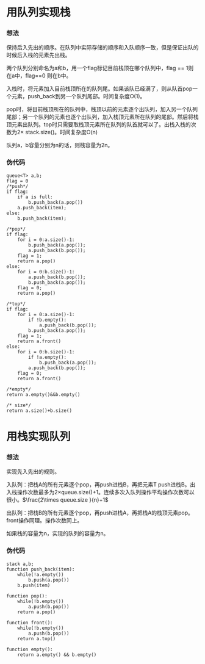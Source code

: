 # 用队列实现栈

### 想法

保持后入先出的顺序。在队列中实际存储的顺序和入队顺序一致，但是保证出队的时候后入栈的元素先出栈。

两个队列分别命名为a和b，用一个flag标记目前栈顶在哪个队列中，flag == 1则在a中，flag==0 则在b中。

入栈时，将元素加入目前栈顶所在的队列尾。如果该队已经满了，则从队首pop一个元素，push_back到另一个队列尾部。时间复杂度O(1)。

pop时，将目前栈顶所在的队列中，栈顶以前的元素逐个出队列，加入另一个队列尾部；另一个队列的元素也逐个出队列，加入栈顶元素所在队列的尾部。然后将栈顶元素出队列。top时只需要取栈顶元素所在队列的队首就可以了。出栈入栈的次数为2× stack.size()。时间复杂度O(n)

队列a，b容量分别为n的话，则栈容量为2n。

### 伪代码

```pseudocode
queue<T> a,b;
flag = 0
/*push*/
if flag:
	if a is full:
		b.push_back(a.pop())
	a.push_back(item);
else:
	b.push_back(item);

/*pop*/
if flag:
	for i = 0:a.size()-1:
		b.push_back(a.pop());
		a.push_back(b.pop());
	flag = 1;
	return a.pop()
else:
	for i = 0:b.size()-1:
		a.push_back(b.pop());
    	b.push_back(a.pop());
	flag = 0;
	return a.pop()

/*top*/
if flag:
	for i = 0:a.size()-1:
		if !b.empty():
			a.push_back(b.pop());
		b.push_back(a.pop());
	flag = 1;
	return a.front()
else:
	for i = 0:b.size()-1:
		if !a.empty():
			b.push_back(a.pop());
		a.push_back(b.pop());
	flag = 0;
	return a.front()

/*empty*/
return a.empty()&&b.empty()

/* size*/
return a.size()+b.size()
```

# 用栈实现队列

### 想法

实现先入先出的规则。

入队列：把栈A的所有元素逐个pop，再push进栈B，再把元素T push进栈B。出入栈操作次数最多为2×queue.size()+1。连续多次入队列操作平均操作次数可以很小。$\frac{2\times queue.size }{n}+1$

出队列：把栈B的所有元素逐个pop，再push进栈A，再把栈A的栈顶元素pop。front操作同理。操作次数同上。

如果栈的容量为n，实现的队列的容量为n。

### 伪代码

```pseudocode
stack a,b;
function push_back(item):
	while(!a.empty())
		b.push(a.pop())
	b.push(item)

function pop():
	while(!b.empty())
		a.push(b.pop())
	return a.pop()

function front():
	while(!b.empty())
		a.push(b.pop())
	return a.top()

function empty():
	return a.empty() && b.empty()
```

